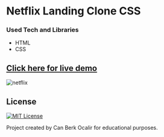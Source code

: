 # Netflix Landing Clone CSS

### Used Tech and Libraries
* HTML
* CSS

## [Click here for live demo](https://golden-dieffenbachia-777dd8.netlify.app/)

![netflix](https://user-images.githubusercontent.com/11324886/197605073-f0bdd113-6645-4957-ad2c-0b462a30fb24.gif)

## License

[![MIT License](https://img.shields.io/badge/License-MIT-green.svg)](https://choosealicense.com/licenses/mit/)

Project created by Can Berk Ocalir for educational purposes.

